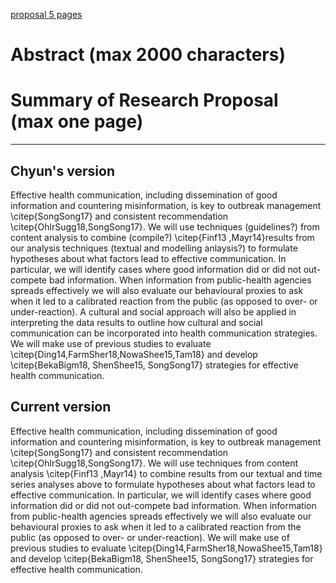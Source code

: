 [proposal 5 pages](https://www.researchnet-recherchenet.ca/rnr16/vwOpprtntyDtls.do?prog=3248#howtoapply)

# Abstract (max 2000 characters)

# Summary of Research Proposal (max one page)


----------------------------------------------------------------------

## Chyun's version

Effective health communication, including dissemination of good information and countering misinformation, is key to outbreak management \citep{SongSong17} and consistent recommendation \citep{OhlrSugg18,SongSong17}.
We will use techniques (guidelines?) from content analysis to combine (compile?) \citep{Finf13 ,Mayr14}results from our analysis techniques (textual and modelling anlaysis?) to formulate hypotheses about what factors lead to effective communication. In particular, we will identify cases where good information did or did not out-compete bad information. When information from public-health agencies spreads effectively we will also evaluate our behavioural proxies to ask when it led to a calibrated reaction from the public (as opposed to over- or under-reaction).  A cultural and social approach will also be applied in interpreting the data results to outline how cultural and social communication can be incorporated into health communication strategies.  We will make use of previous studies to evaluate \citep{Ding14,FarmSher18,NowaShee15,Tam18} and develop \citep{BekaBigm18, ShenShee15, SongSong17} strategies for effective health communication.

## Current version

Effective health communication, including dissemination of good information and countering misinformation, is key to outbreak management \citep{SongSong17} and consistent recommendation \citep{OhlrSugg18,SongSong17}.
We will use techniques from content analysis \citep{Finf13 ,Mayr14} to combine results from our textual and time series analyses above to formulate hypotheses about what factors lead to effective communication. In particular, we will identify cases where good information did or did not out-compete bad information. When information from public-health agencies spreads effectively we will also evaluate our behavioural proxies to ask when it led to a calibrated reaction from the public (as opposed to over- or under-reaction).
We will make use of previous studies to evaluate \citep{Ding14,FarmSher18,NowaShee15,Tam18} and develop \citep{BekaBigm18, ShenShee15, SongSong17} strategies for effective health communication.
